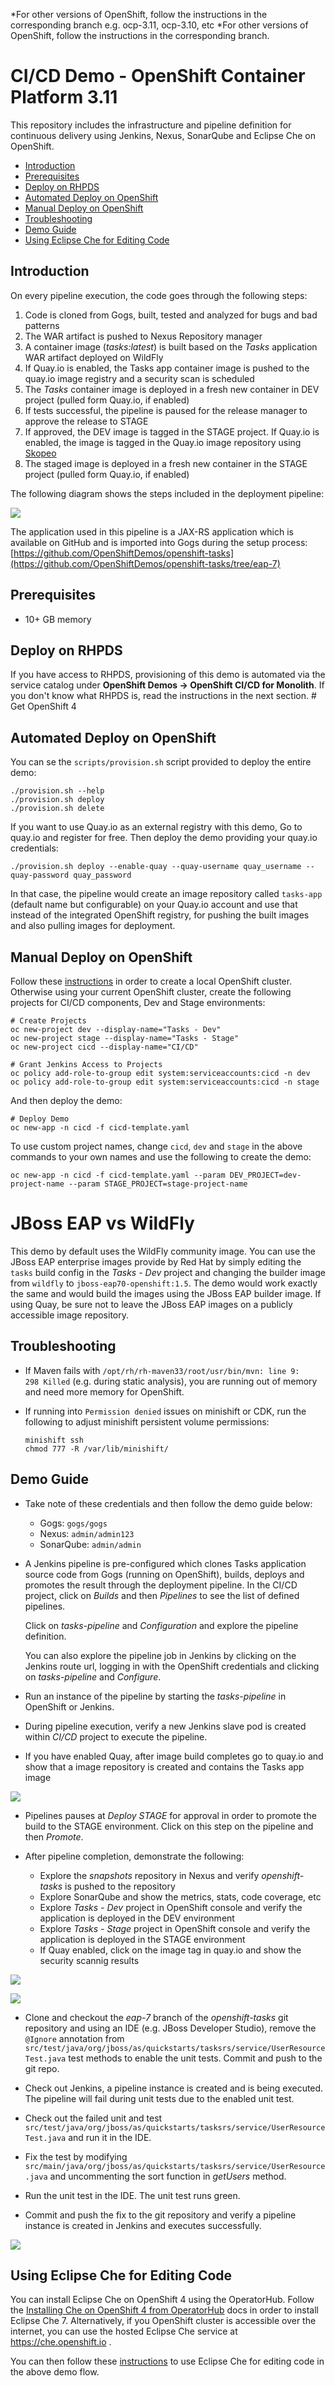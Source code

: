 *For other versions of OpenShift, follow the instructions in the corresponding branch e.g. ocp-3.11, ocp-3.10, etc	*For other versions of OpenShift, follow the instructions in the corresponding branch.

# CI/CD Demo - OpenShift Container Platform 3.11

This repository includes the infrastructure and pipeline definition for continuous delivery using Jenkins, Nexus, SonarQube and Eclipse Che on OpenShift. 

* [Introduction](#introduction)
* [Prerequisites](#prerequisites)
* [Deploy on RHPDS](#deploy-on-rhpds)
* [Automated Deploy on OpenShift](#automatic-deploy-on-openshift)
* [Manual Deploy on OpenShift](#manual-deploy-on-openshift)
* [Troubleshooting](#troubleshooting)
* [Demo Guide](#demo-guide)
* [Using Eclipse Che for Editing Code](#using-eclipse-che-for-editing-code)


## Introduction

On every pipeline execution, the code goes through the following steps:

1. Code is cloned from Gogs, built, tested and analyzed for bugs and bad patterns
2. The WAR artifact is pushed to Nexus Repository manager
3. A container image (_tasks:latest_) is built based on the _Tasks_ application WAR artifact deployed on WildFly
4. If Quay.io is enabled, the Tasks app container image is pushed to the quay.io image registry and a security scan is scheduled
4. The _Tasks_ container image is deployed in a fresh new container in DEV project (pulled form Quay.io, if enabled)
5. If tests successful, the pipeline is paused for the release manager to approve the release to STAGE
6. If approved, the DEV image is tagged in the STAGE project. If Quay.io is enabled, the image is tagged in the Quay.io image repository using [Skopeo](https://github.com/containers/skopeo)
6. The staged image is deployed in a fresh new container in the STAGE project (pulled form Quay.io, if enabled)

The following diagram shows the steps included in the deployment pipeline:

![](images/pipeline.svg)

The application used in this pipeline is a JAX-RS application which is available on GitHub and is imported into Gogs during the setup process:
[https://github.com/OpenShiftDemos/openshift-tasks](https://github.com/OpenShiftDemos/openshift-tasks/tree/eap-7)

## Prerequisites
* 10+ GB memory


## Deploy on RHPDS	
If you have access to RHPDS, provisioning of this demo is automated via the service catalog under **OpenShift Demos &rarr; OpenShift CI/CD for Monolith**. If you don't know what RHPDS is, read the instructions in the next section.	# Get OpenShift 4

## Automated Deploy on OpenShift
You can se the `scripts/provision.sh` script provided to deploy the entire demo:

  ```
  ./provision.sh --help
  ./provision.sh deploy 
  ./provision.sh delete 
  ```
If you want to use Quay.io as an external registry with this demo, Go to quay.io and register for free. Then deploy the demo providing your 
quay.io credentials:

  ```
  ./provision.sh deploy --enable-quay --quay-username quay_username --quay-password quay_password
  ```
In that case, the pipeline would create an image repository called `tasks-app` (default name but configurable) 
on your Quay.io account and use that instead of the integrated OpenShift 
registry, for pushing the built images and also pulling images for deployment. 
  
## Manual Deploy on OpenShift

Follow these [instructions](docs/local-cluster.md) in order to create a local OpenShift cluster. Otherwise using your current OpenShift cluster, create the following projects for CI/CD components, Dev and Stage environments:

  ```shell
  # Create Projects
  oc new-project dev --display-name="Tasks - Dev"
  oc new-project stage --display-name="Tasks - Stage"
  oc new-project cicd --display-name="CI/CD"

  # Grant Jenkins Access to Projects
  oc policy add-role-to-group edit system:serviceaccounts:cicd -n dev
  oc policy add-role-to-group edit system:serviceaccounts:cicd -n stage
  ```  

And then deploy the demo:

  ```
  # Deploy Demo
  oc new-app -n cicd -f cicd-template.yaml
  ```

To use custom project names, change `cicd`, `dev` and `stage` in the above commands to
your own names and use the following to create the demo:

  ```shell
  oc new-app -n cicd -f cicd-template.yaml --param DEV_PROJECT=dev-project-name --param STAGE_PROJECT=stage-project-name
  ```

# JBoss EAP vs WildFly

This demo by default uses the WildFly community image. You can use the JBoss EAP enterprise images provide by Red Hat by simply editing the 
`tasks` build config in the _Tasks - Dev_ project and changing the builder image from `wildfly` to `jboss-eap70-openshift:1.5`. The demo would work exactly the same and would build the images using the JBoss EAP builder image. If using Quay, be sure not to leave the JBoss EAP images on a publicly accessible image repository. 

## Troubleshooting

* If Maven fails with `/opt/rh/rh-maven33/root/usr/bin/mvn: line 9:   298 Killed` (e.g. during static analysis), you are running out of memory and need more memory for OpenShift.

* If running into `Permission denied` issues on minishift or CDK, run the following to adjust minishift persistent volume permissions:
  ```
  minishift ssh
  chmod 777 -R /var/lib/minishift/
  ```

## Demo Guide

* Take note of these credentials and then follow the demo guide below:

  * Gogs: `gogs/gogs`
  * Nexus: `admin/admin123`
  * SonarQube: `admin/admin`

* A Jenkins pipeline is pre-configured which clones Tasks application source code from Gogs (running on OpenShift), builds, deploys and promotes the result through the deployment pipeline. In the CI/CD project, click on _Builds_ and then _Pipelines_ to see the list of defined pipelines.

    Click on _tasks-pipeline_ and _Configuration_ and explore the pipeline definition.

    You can also explore the pipeline job in Jenkins by clicking on the Jenkins route url, logging in with the OpenShift credentials and clicking on _tasks-pipeline_ and _Configure_.

* Run an instance of the pipeline by starting the _tasks-pipeline_ in OpenShift or Jenkins.

* During pipeline execution, verify a new Jenkins slave pod is created within _CI/CD_ project to execute the pipeline.

* If you have enabled Quay, after image build completes go to quay.io and show that a image repository is created and contains the Tasks app image

![](images/quay-pushed.png?raw=true)

* Pipelines pauses at _Deploy STAGE_ for approval in order to promote the build to the STAGE environment. Click on this step on the pipeline and then _Promote_.

* After pipeline completion, demonstrate the following:
  * Explore the _snapshots_ repository in Nexus and verify _openshift-tasks_ is pushed to the repository
  * Explore SonarQube and show the metrics, stats, code coverage, etc
  * Explore _Tasks - Dev_ project in OpenShift console and verify the application is deployed in the DEV environment
  * Explore _Tasks - Stage_ project in OpenShift console and verify the application is deployed in the STAGE environment  
  * If Quay enabled, click on the image tag in quay.io and show the security scannig results 

![](images/sonarqube-analysis.png?raw=true)

![](images/quay-claire.png?raw=true)

* Clone and checkout the _eap-7_ branch of the _openshift-tasks_ git repository and using an IDE (e.g. JBoss Developer Studio), remove the ```@Ignore``` annotation from ```src/test/java/org/jboss/as/quickstarts/tasksrs/service/UserResourceTest.java``` test methods to enable the unit tests. Commit and push to the git repo.

* Check out Jenkins, a pipeline instance is created and is being executed. The pipeline will fail during unit tests due to the enabled unit test.

* Check out the failed unit and test ```src/test/java/org/jboss/as/quickstarts/tasksrs/service/UserResourceTest.java``` and run it in the IDE.

* Fix the test by modifying ```src/main/java/org/jboss/as/quickstarts/tasksrs/service/UserResource.java``` and uncommenting the sort function in _getUsers_ method.

* Run the unit test in the IDE. The unit test runs green. 

* Commit and push the fix to the git repository and verify a pipeline instance is created in Jenkins and executes successfully.

![](images/openshift-pipeline.png?raw=true)

## Using Eclipse Che for Editing Code

You can install Eclipse Che on OpenShift 4 using the OperatorHub. Follow the [Installing Che on OpenShift 4 from OperatorHub](https://www.eclipse.org/che/docs/che-7/installing-che-on-openshift-4-from-operatorhub/) docs in order to install Eclipse Che 7. Alternatively, if you OpenShift cluster is accessible over the internet, you can use the hosted Eclipse Che service at https://che.openshift.io .


You can then follow these [instructions](docs/using-eclipse-che.md) to use Eclipse Che for editing code in the above demo flow.  
